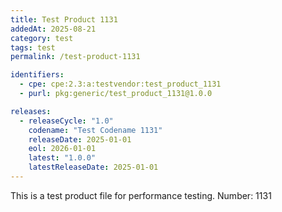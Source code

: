 ```yaml
---
title: Test Product 1131
addedAt: 2025-08-21
category: test
tags: test
permalink: /test-product-1131

identifiers:
  - cpe: cpe:2.3:a:testvendor:test_product_1131
  - purl: pkg:generic/test_product_1131@1.0.0

releases:
  - releaseCycle: "1.0"
    codename: "Test Codename 1131"
    releaseDate: 2025-01-01
    eol: 2026-01-01
    latest: "1.0.0"
    latestReleaseDate: 2025-01-01
---
```


This is a test product file for performance testing. Number: 1131
